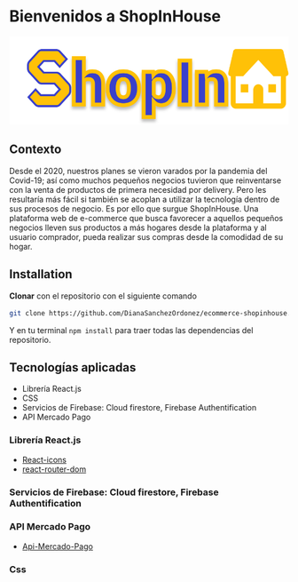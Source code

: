 # Bienvenidos a ShopInHouse

![logo-shopinhouse](src/assets/logo.svg)

## Contexto

Desde el 2020, nuestros planes se vieron varados por la pandemia del Covid-19; así como muchos pequeños negocios tuvieron que reinventarse con la venta de productos de primera necesidad por delivery. Pero les resultaría más fácil si también se acoplan a utilizar la tecnología dentro de sus procesos de negocio. Es por ello que surgue ShopInHouse. 
Una plataforma web de e-commerce que busca favorecer a aquellos pequeños negocios lleven sus productos a más hogares desde la plataforma y al usuario comprador, pueda realizar sus compras desde la comodidad de su hogar. 

## Installation

**Clonar** con el repositorio con el siguiente comando

```bash
git clone https://github.com/DianaSanchezOrdonez/ecommerce-shopinhouse.git
```

Y en tu terminal ```npm install``` 
para traer todas las dependencias del repositorio.

## Tecnologías aplicadas

* Librería React.js
* CSS
* Servicios de Firebase: Cloud firestore, Firebase Authentification
* API Mercado Pago

### Librería React.js

* [React-icons](https://react-icons.github.io/react-icons/)
* [react-router-dom](https://www.npmjs.com/package/react-router-dom)

### Servicios de Firebase: Cloud firestore, Firebase Authentification

### API Mercado Pago
* [Api-Mercado-Pago](https://www.mercadopago.com.pe/developers/en/guides)

### Css

